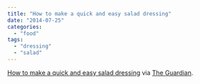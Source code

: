 ```yaml
---
title: "How to make a quick and easy salad dressing"
date: "2014-07-25"
categories: 
  - "food"
tags: 
  - "dressing"
  - "salad"
---
```


[How to make a quick and easy salad dressing](http://www.theguardian.com/lifeandstyle/2014/jul/25/how-to-make-salad-dressing-recipes-henry-dimbleby) via [The Guardian](http://www.theguardian.com/uk).
